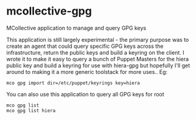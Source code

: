 mcollective-gpg
===============

MCollective application to manage and query GPG keys

This application is still largely experimental - the primary purpose was to create an agent that could query specific GPG keys across the infrastructure, return the public keys and build a keyring on the client. I wrote it to make it easy to query a bunch of Puppet Masters for the hiera public key and build a keyring for use with hiera-gpg but hopefully I'll get around to making it a more generic toolstack for more uses.. Eg:

    mco gpg import dir=/etc/puppet/keyrings key=hiera

You can also use this application to query all GPG keys for root

    mco gpg list
    mco gpg list hiera


